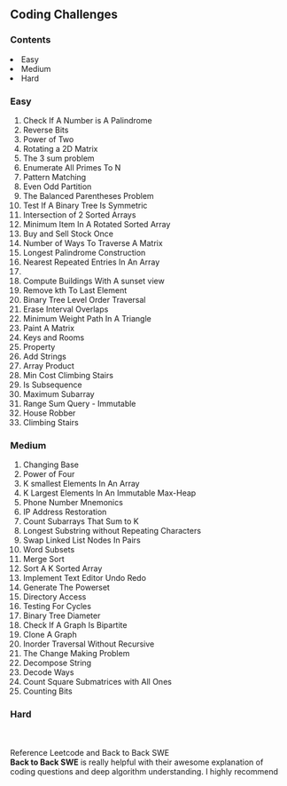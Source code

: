 ## <b>Coding Challenges</b>

### <b>Contents</b>

<li> Easy </li>
<li> Medium</li>
<li> Hard</li>

### <b>Easy</b>

 <ol>
 <li>Check If A Number is A Palindrome</li>
 <li>Reverse Bits</li>
 <li>Power of Two</li>
 <li> Rotating a 2D Matrix</li>
 <li> The 3 sum problem </li>
 <li>Enumerate All Primes To N</li>
 <li>Pattern Matching</li>
 <li>Even Odd Partition</li>
 <li>The Balanced Parentheses Problem</li>
 <li>Test If A Binary Tree Is Symmetric</li>
 <li>Intersection of 2 Sorted Arrays</li>
 <li> Minimum Item In A Rotated Sorted Array</li>
 <li> Buy and Sell Stock Once</li>
 <li>Number of Ways To Traverse A Matrix</li>
 <li> Longest Palindrome Construction</li>
 <li> Nearest Repeated Entries In An Array<li>
 <li> Compute Buildings With A sunset view</li>
 <li> Remove kth To Last Element</li>
 <li> Binary Tree Level Order Traversal </li>
 <li> Erase Interval Overlaps </li>
 <li> Minimum Weight Path In A Triangle</li>
 <li> Paint A Matrix </li>
 <li> Keys and Rooms</li>
 <li> Property </li>
 <li> Add Strings</li>
 <li> Array Product</li>
 <li> Min Cost Climbing Stairs</li>
 <li> Is Subsequence </li>
 <li> Maximum Subarray</li>
 <li> Range Sum Query - Immutable </li>
 <li> House Robber </li>
 <li> Climbing Stairs </li>
 </ol>
 
### <b>Medium</b>
<ol>
 <li>Changing Base</li>
 <li>Power of Four</li>
 <li>K smallest Elements In An Array</li>
 <li>K Largest Elements In An Immutable Max-Heap</li>
 <li>Phone Number Mnemonics</li>
 <li>IP Address Restoration</li>
 <li>Count Subarrays That Sum to K</li>
 <li>Longest Substring without Repeating Characters</li>
 <li>Swap Linked List Nodes In Pairs</li>
 <li> Word Subsets </li>
 <li> Merge Sort</li>
 <li> Sort A K Sorted Array</li>
 <li> Implement Text Editor Undo Redo</li>
 <li> Generate The Powerset</li>
 <li> Directory Access </li>
 <li> Testing For Cycles</li>
 <li> Binary Tree Diameter </li>
 <li> Check If A Graph Is Bipartite</li>
 <li> Clone A Graph</li>
 <li> Inorder Traversal Without Recursive</li>
 <li> The Change Making Problem</li>
 <li> Decompose String</li>
 <li> Decode Ways</li>
 <li> Count Square Submatrices with All Ones </li>
 <li> Counting Bits</li>

 </ol>
 
### <b>Hard</b>

<br><br>
Reference Leetcode and Back to Back SWE<br><b>Back to Back SWE</b> is really helpful with their awesome explanation of coding questions and deep algorithm understanding. I highly recommend
